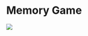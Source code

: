 # Memory Game



![
](https://lh3.googleusercontent.com/wvUqC1cHfbzP89rh46IV0UinqQJ2U_KF1Vo0O5FKCQuVqdN-mMbmq4tPv6qTrK5JmZoWeNULBq-l "gameplay")
<!--stackedit_data:
eyJoaXN0b3J5IjpbMjk2OTU4MDg0LC00NzE1OTAwNTgsLTY3MD
I5ODc2OF19
-->